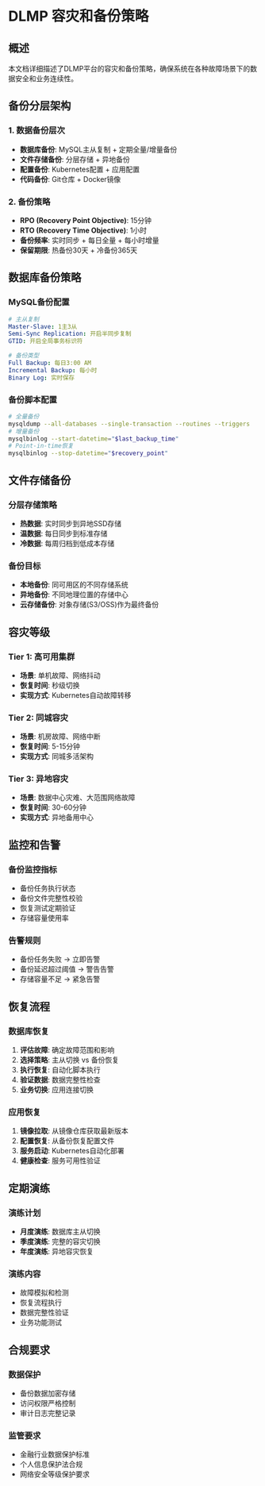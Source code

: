 # DLMP 容灾和备份策略

## 概述

本文档详细描述了DLMP平台的容灾和备份策略，确保系统在各种故障场景下的数据安全和业务连续性。

## 备份分层架构

### 1. 数据备份层次
- **数据库备份**: MySQL主从复制 + 定期全量/增量备份
- **文件存储备份**: 分层存储 + 异地备份
- **配置备份**: Kubernetes配置 + 应用配置
- **代码备份**: Git仓库 + Docker镜像

### 2. 备份策略
- **RPO (Recovery Point Objective)**: 15分钟
- **RTO (Recovery Time Objective)**: 1小时
- **备份频率**: 实时同步 + 每日全量 + 每小时增量
- **保留期限**: 热备份30天 + 冷备份365天

## 数据库备份策略

### MySQL备份配置
```yaml
# 主从复制
Master-Slave: 1主3从
Semi-Sync Replication: 开启半同步复制
GTID: 开启全局事务标识符

# 备份类型
Full Backup: 每日3:00 AM
Incremental Backup: 每小时
Binary Log: 实时保存
```

### 备份脚本配置
```bash
# 全量备份
mysqldump --all-databases --single-transaction --routines --triggers
# 增量备份  
mysqlbinlog --start-datetime="$last_backup_time"
# Point-in-time恢复
mysqlbinlog --stop-datetime="$recovery_point"
```

## 文件存储备份

### 分层存储策略
- **热数据**: 实时同步到异地SSD存储
- **温数据**: 每日同步到标准存储
- **冷数据**: 每周归档到低成本存储

### 备份目标
- **本地备份**: 同可用区的不同存储系统
- **异地备份**: 不同地理位置的存储中心
- **云存储备份**: 对象存储(S3/OSS)作为最终备份

## 容灾等级

### Tier 1: 高可用集群
- **场景**: 单机故障、网络抖动
- **恢复时间**: 秒级切换
- **实现方式**: Kubernetes自动故障转移

### Tier 2: 同城容灾
- **场景**: 机房故障、网络中断
- **恢复时间**: 5-15分钟
- **实现方式**: 同城多活架构

### Tier 3: 异地容灾
- **场景**: 数据中心灾难、大范围网络故障
- **恢复时间**: 30-60分钟
- **实现方式**: 异地备用中心

## 监控和告警

### 备份监控指标
- 备份任务执行状态
- 备份文件完整性校验
- 恢复测试定期验证
- 存储容量使用率

### 告警规则
- 备份任务失败 -> 立即告警
- 备份延迟超过阈值 -> 警告告警
- 存储容量不足 -> 紧急告警

## 恢复流程

### 数据库恢复
1. **评估故障**: 确定故障范围和影响
2. **选择策略**: 主从切换 vs 备份恢复
3. **执行恢复**: 自动化脚本执行
4. **验证数据**: 数据完整性检查
5. **业务切换**: 应用连接切换

### 应用恢复
1. **镜像拉取**: 从镜像仓库获取最新版本
2. **配置恢复**: 从备份恢复配置文件
3. **服务启动**: Kubernetes自动化部署
4. **健康检查**: 服务可用性验证

## 定期演练

### 演练计划
- **月度演练**: 数据库主从切换
- **季度演练**: 完整的容灾切换
- **年度演练**: 异地容灾恢复

### 演练内容
- 故障模拟和检测
- 恢复流程执行
- 数据完整性验证
- 业务功能测试

## 合规要求

### 数据保护
- 备份数据加密存储
- 访问权限严格控制
- 审计日志完整记录

### 监管要求
- 金融行业数据保护标准
- 个人信息保护法合规
- 网络安全等级保护要求